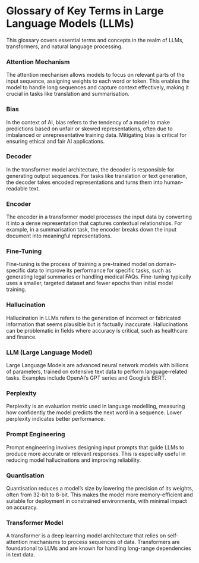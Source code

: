 # Glossary of Key Terms in Large Language Models (LLMs)

This glossary covers essential terms and concepts in the realm of LLMs, transformers, and natural language processing.

### Attention Mechanism
The attention mechanism allows models to focus on relevant parts of the input sequence, assigning weights to each word or token. This enables the model to handle long sequences and capture context effectively, making it crucial in tasks like translation and summarisation.

### Bias
In the context of AI, bias refers to the tendency of a model to make predictions based on unfair or skewed representations, often due to imbalanced or unrepresentative training data. Mitigating bias is critical for ensuring ethical and fair AI applications.

### Decoder
In the transformer model architecture, the decoder is responsible for generating output sequences. For tasks like translation or text generation, the decoder takes encoded representations and turns them into human-readable text.

### Encoder
The encoder in a transformer model processes the input data by converting it into a dense representation that captures contextual relationships. For example, in a summarisation task, the encoder breaks down the input document into meaningful representations.

### Fine-Tuning
Fine-tuning is the process of training a pre-trained model on domain-specific data to improve its performance for specific tasks, such as generating legal summaries or handling medical FAQs. Fine-tuning typically uses a smaller, targeted dataset and fewer epochs than initial model training.

### Hallucination
Hallucination in LLMs refers to the generation of incorrect or fabricated information that seems plausible but is factually inaccurate. Hallucinations can be problematic in fields where accuracy is critical, such as healthcare and finance.

### LLM (Large Language Model)
Large Language Models are advanced neural network models with billions of parameters, trained on extensive text data to perform language-related tasks. Examples include OpenAI’s GPT series and Google’s BERT.

### Perplexity
Perplexity is an evaluation metric used in language modelling, measuring how confidently the model predicts the next word in a sequence. Lower perplexity indicates better performance.

### Prompt Engineering
Prompt engineering involves designing input prompts that guide LLMs to produce more accurate or relevant responses. This is especially useful in reducing model hallucinations and improving reliability.

### Quantisation
Quantisation reduces a model’s size by lowering the precision of its weights, often from 32-bit to 8-bit. This makes the model more memory-efficient and suitable for deployment in constrained environments, with minimal impact on accuracy.

### Transformer Model
A transformer is a deep learning model architecture that relies on self-attention mechanisms to process sequences of data. Transformers are foundational to LLMs and are known for handling long-range dependencies in text data.
